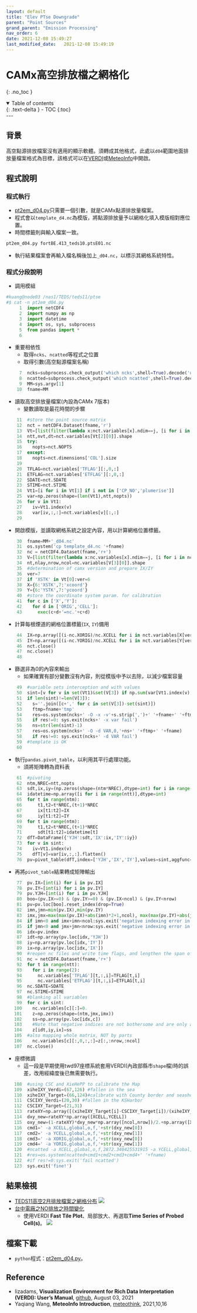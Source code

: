 ```yaml
---
layout: default
title: "Elev PTse Downgrade"
parent: "Point Sources"
grand_parent: "Emission Processing"
nav_order: 6
date: 2021-12-08 15:49:27
last_modified_date:   2021-12-08 15:49:19
---
```


# CAMx高空排放檔之網格化
{: .no_toc }

<details open markdown="block">
  <summary>
    Table of contents
  </summary>
  {: .text-delta }
- TOC
{:toc}
</details>
---

## 背景
高空點源排放檔案沒有適用的顯示軟體。須轉成其他格式，此處以`d04`範圍地面排放量檔案格式為目標，該格式可以在[VERDI](https://github.com/CEMPD/VERDI/blob/master/doc/User_Manual/VERDI_ch01.md)或[MeteoInfo](http://meteothink.org/)中開啟。

## 程式說明

### 程式執行
- [pt2em_d04.py](https://raw.githubusercontent.com/sinotec2/jtd/main/docs/EmisProc/ptse/pt2em_d04.py)只需要一個引數，就是CAMx點源排放量檔案。
- 程式會以`template_d4.nc`為模版，將點源排放量予以網格化填入模版相對應位置。
- 時間標籤則與輸入檔案一致。

```bash
pt2em_d04.py fortBE.413_teds10.ptsE01.nc
```
- 執行結果檔案會再輸入檔名稱後加上`_d04.nc`，以標示其網格系統特性。

### 程式分段說明
- 調用模組

```python
#kuang@node03 /nas1/TEDS/teds11/ptse
#$ cat -n pt2em_d04.py
     1  import netCDF4
     2  import numpy as np
     3  import datetime
     4  import os, sys, subprocess
     5  from pandas import *
     6
```
- 重要相依性
  - 取得`ncks`、`ncatted`等程式之位置
  - 取得引數(高空點源檔案名稱)
```python
     7  ncks=subprocess.check_output('which ncks',shell=True).decode('utf8').strip('\n')
     8  ncatted=subprocess.check_output('which ncatted',shell=True).decode('utf8').strip('\n')
     9  MM=sys.argv[1]
    10  fname=MM
```
- 讀取高空排放量檔案(內設為CAMx 7版本)
  - 變數讀取是最花時間的步驟

```python
    11  #store the point source matrix
    12  nct = netCDF4.Dataset(fname,'r')
    13  Vt=[list(filter(lambda x:nct.variables[x].ndim==j, [i for i in nct.variables])) for j in [1,2,3,4]]
    14  ntt,nvt,dt=nct.variables[Vt[2][0]].shape
    15  try:
    16    nopts=nct.NOPTS
    17  except:
    18    nopts=nct.dimensions['COL'].size
    19
    20  TFLAG=nct.variables['TFLAG'][:,0,:]
    21  ETFLAG=nct.variables['ETFLAG'][:,0,:]
    22  SDATE=nct.SDATE
    23  STIME=nct.STIME
    24  Vt1=[i for i in Vt[1] if i not in ['CP_NO','plumerise']]
    25  var=np.zeros(shape=(len(Vt1),ntt,nopts))
    26  for v in Vt1:
    27    iv=Vt1.index(v)
    28    var[iv,:,:]=nct.variables[v][:,:]
    29
```
- 開啟模版，並讀取網格系統之設定內容，用以計算網格位置標籤。

```python
    30  fname=MM+'_d04.nc'
    31  os.system('cp template_d4.nc '+fname)
    32  nc = netCDF4.Dataset(fname,'r+')
    33  V=[list(filter(lambda x:nc.variables[x].ndim==j, [i for i in nc.variables])) for j in [1,2,3,4]]
    34  nt,nlay,nrow,ncol=nc.variables[V[3][0]].shape
    35  #determination of camx version and prepare IX/IY
    36  ver=7
    37  if 'XSTK' in Vt[0]:ver=6
    38  X={6:'XSTK',7:'xcoord'}
    39  Y={6:'YSTK',7:'ycoord'}
    40  #store the coordinate system param. for calibration
    41  for c in ['X','Y']:
    42    for d in ['ORIG','CELL']:
    43      exec(c+d+'=nc.'+c+d)
```
- 計算每根煙道的網格位置標籤(`IX`, `IY`)備用

```python
    44  IX=np.array([(i-nc.XORIG)/nc.XCELL for i in nct.variables[X[ver]][:nopts]],dtype=int)
    45  IY=np.array([(i-nc.YORIG)/nc.XCELL for i in nct.variables[Y[ver]][:nopts]],dtype=int)
    46  nct.close()
    47  nc.close()
    48
```
- 篩選非為0的內容來輸出
  - 如果確實有部分變數沒有內容，則從模版中予以去除，以減少檔案容量

```python
    49  #variable sets interception and with values
    50  sint=[v for v in set(Vt1)&set(V[3]) if np.sum(var[Vt1.index(v),:,:])!=0.]
    51  if len(sint)!=len(V[3]):
    52    s=''.join([c+',' for c in set(V[3])-set(sint)])
    53    ftmp=fname+'tmp'
    54    res=os.system(ncks+' -O -x -v'+s.strip(',')+' '+fname+' '+ftmp)
    55    if res!=0: sys.exit(ncks+' -x var fail')
    56    ns=str(len(sint)-1)
    57    res=os.system(ncks+' -O -d VAR,0,'+ns+' '+ftmp+' '+fname)
    58    if res!=0: sys.exit(ncks+' -d VAR fail')
    59  #template is OK
    60
```
- 執行`pandas.pivot_table`，以利用其平行處理功能。
  - 須將矩陣轉為資料表

```python
    61  #pivoting
    62  ntm,NREC=ntt,nopts
    63  sdt,ix,iy=(np.zeros(shape=(ntm*NREC),dtype=int) for i in range(3))
    64  idatetime=np.array([i for i in range(ntt)],dtype=int)
    65  for t in range(ntm):
    66      t1,t2=t*NREC,(t+1)*NREC
    67      ix[t1:t2]=IX
    68      iy[t1:t2]=IY
    69  for t in range(ntm):
    70      t1,t2=t*NREC,(t+1)*NREC
    71      sdt[t1:t2]=idatetime[t]
    72  dfT=DataFrame({'YJH':sdt,'IX':ix,'IY':iy})
    73  for v in sint:
    74    iv=Vt1.index(v)
    75    dfT[v]=var[iv,:,:].flatten()
    76  pv=pivot_table(dfT,index=['YJH','IX','IY'],values=sint,aggfunc=sum).reset_index()
```
- 再將`pivot_table`結果轉成矩陣輸出

```python
    77  pv.IX=[int(i) for i in pv.IX]
    78  pv.IY=[int(i) for i in pv.IY]
    79  pv.YJH=[int(i) for i in pv.YJH]
    80  boo=(pv.IX>=0) & (pv.IY>=0) & (pv.IX<ncol) & (pv.IY<nrow)
    81  pv=pv.loc[boo].reset_index(drop=True)
    82  imn,jmn=min(pv.IX),min(pv.IY)
    83  imx,jmx=max(max(pv.IX)+abs(imn)*2+1,ncol), max(max(pv.IY)+abs(jmn)*2+1,nrow)
    84  if imn<0 and imx+imn<ncol:sys.exit('negative indexing error in i')
    85  if jmn<0 and jmx+jmn<nrow:sys.exit('negative indexing error in j')
    86  idx=pv.index
    87  idt=np.array(pv.loc[idx,'YJH'])
    88  iy=np.array(pv.loc[idx,'IY'])
    89  ix=np.array(pv.loc[idx,'IX'])
    90  #reopen nc files and write time flags, and lengthen the span of time
    91  nc = netCDF4.Dataset(fname,'r+')
    92  for t in range(ntt):
    93    for i in range(2):
    94      nc.variables['TFLAG'][t,:,i]=TFLAG[t,i]
    95      nc.variables['ETFLAG'][t,:,i]=ETFLAG[t,i]
    96  nc.SDATE=SDATE
    97  nc.STIME=STIME
    98  #blanking all variables
    99  for c in sint:
   100    nc.variables[c][:]=0.
   101    z=np.zeros(shape=(ntm,jmx,imx))
   102    ss=np.array(pv.loc[idx,c])
   103    #Note that negative indices are not bothersome and are only at the end of the axis.
   104    z[idt,iy,ix]=ss
   105  #also mapping whole matrix, NOT by parts
   106    nc.variables[c][:,0,:,:]=z[:,:nrow,:ncol]
   107  nc.close()
```
- 座標微調
  - 這一段是早期使用twd97座標系統套用VERDI(內政部縣市`shape`檔)時的誤差，改用經緯度後已無需要執行。

```python
   108  #using CSC and XieHePP to calibrate the Map
   109  xiheIXY_Verdi=(67,126) #fallen in the sea
   110  xiheIXY_Target=(66,124)#calibrate with County border and seashore line
   111  CSCIXY_Verdi=(20,30) #fallen in the KSHarbor
   112  CSCIXY_Target=(21,31)
   113  rateXY=np.array([(xiheIXY_Target[i]-CSCIXY_Target[i])/(xiheIXY_Verdi[i]-CSCIXY_Verdi[i]) for i in range(2)])
   114  dxy_new=rateXY*np.array([XCELL,YCELL])
   115  oxy_new=(1-rateXY)*dxy_new*np.array([ncol,nrow])/2.+np.array([XORIG,YORIG])
   116  cmd1=' -a XCELL,global,o,f,'+str(dxy_new[0])
   117  cmd2=' -a YCELL,global,o,f,'+str(dxy_new[1])
   118  cmd3=' -a XORIG,global,o,f,'+str(oxy_new[0])
   119  cmd4=' -a YORIG,global,o,f,'+str(oxy_new[1])
   120  #ncatted -a XCELL,global,o,f,2872.340425531915 -a YCELL,global,o,f,2906.25 -a XORIG,global,o,f,-119074.46808510639 -a YORIG,global,o,f,-199078.125 fortBE.413_teds10.ptsE01.nc_d04.nc
   121  #res=os.system(ncatted+cmd1+cmd2+cmd3+cmd4+' '+fname)
   122  #if res!=0:sys.exit('fail ncatted')
   123  sys.exit('fine!')
```

## 結果檢視
- [TEDS11高空2月排放檔案之網格分布](https://raw.githubusercontent.com/sinotec2/jtd/main/assets/images/pt2em_d04Demo.PNG)
![](https://github.com/sinotec2/jtd/raw/main/assets/images/pt2em_d04Demo.PNG)
- [台中電廠之NO排放之時間變化](https://github.com/sinotec2/jtd/raw/main/assets/images/pt2em_d04DemoTimVar.PNG)
  - 使用VERDI **Fast Tile Plot**、局部放大、再選取**Time Series of Probed Cell(s)**。
![](https://github.com/sinotec2/jtd/raw/main/assets/images/pt2em_d04DemoTimVar.PNG)
## 檔案下載
- `python`程式：[pt2em_d04.py](https://raw.githubusercontent.com/sinotec2/jtd/main/docs/EmisProc/ptse/pt2em_d04.py)。


## Reference
- lizadams, **Visualization Environment for Rich Data Interpretation (VERDI): User’s Manual**, [github](https://github.com/CEMPD/VERDI/blob/master/doc/User_Manual/VERDI_ch01.md), August 03, 2021
- Yaqiang Wang, **MeteoInfo Introduction**, [meteothink](http://meteothink.org/), 2021,10,16